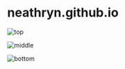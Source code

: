 # neathryn.github.io

![top](https://github.com/neathryn/neathryn.github.io/assets/140681793/38460ea6-9303-4bd4-abbb-e2daeb9b89ba)



























![middle](https://github.com/neathryn/neathryn.github.io/assets/140681793/84532981-c661-4ce7-87d4-497777f41c51)































![bottom](https://github.com/neathryn/neathryn.github.io/assets/140681793/b80b38a5-fb72-4747-ba03-4f06111524e2)




